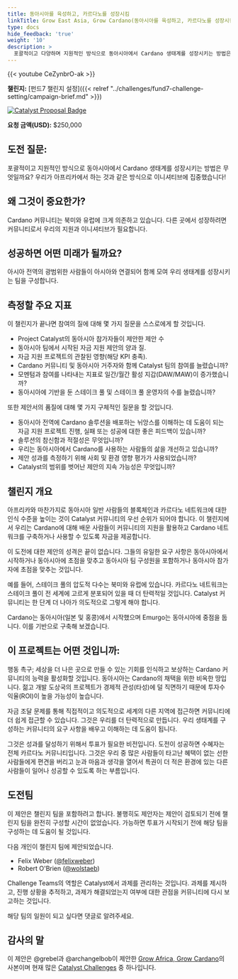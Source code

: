 ```yaml
---
title: 동아시아를 육성하고, 카르다노를 성장시킴
linkTitle: Grow East Asia, Grow Cardano(동아시아를 육성하고, 카르다노를 성장시킴)
type: docs
hide_feedback: 'true'
weight: '10'
description: >
  포괄적이고 다양하며 지원적인 방식으로 동아시아에서 Cardano 생태계를 성장시키는 방법은 무엇일까요? 우리가 아프리카에서 하는 것과 같은 방식으로 이니셔티브와 구현에 집중했습니다!
---
```


{{< youtube CeZynbrO-ak >}}

**챌린지:** [펀드7 챌린지 설정]({{< relref "../challenges/fund7-challenge-setting/campaign-brief.md" >}})

[![Catalyst Proposal Badge](https://img.shields.io/badge/Proposal-Catalyst-blue)](https://cardano.ideascale.com/a/dtd/Grow-Southeast-Asia-Grow-Cardano/367250-48088)

**요청 금액(USD):** $250,000

## 도전 질문:

포괄적이고 지원적인 방식으로 동아시아에서 Cardano 생태계를 성장시키는 방법은 무엇일까요? 우리가 아프리카에서 하는 것과 같은 방식으로 이니셔티브에 집중했습니다!

## 왜 그것이 중요한가?

Cardano 커뮤니티는 북미와 유럽에 크게 의존하고 있습니다. 다른 곳에서 성장하려면 커뮤니티로서 우리의 지원과 이니셔티브가 필요합니다.

## 성공하면 어떤 미래가 될까요?

아시아 전역의 광범위한 사람들이 아시아와 연결되어 함께 모여 우리 생태계를 성장시키는 팀을 구성합니다.

## 측정할 주요 지표

이 챌린지가 끝나면 참여의 질에 대해 몇 가지 질문을 스스로에게 할 것입니다.

- Project Catalyst의 동아시아 참가자들이 제안한 제안 수
- 동아시아 팀에서 시작된 자금 지원 제안의 양과 질.
- 자금 지원 프로젝트의 관찰된 영향(해당 KPI 충족).
- Cardano 커뮤니티 및 동아시아 거주자와 함께 Catalyst 팀의 참여를 늘렸습니까?
- 모멘텀과 참여를 나타내는 지표로 일간/월간 활성 지갑(DAW/MAW)이 증가했습니까?
- 동아시아에 기반을 둔 스테이크 풀 및 스테이크 풀 운영자의 수를 늘렸습니까?

또한 제안서의 품질에 대해 몇 가지 구체적인 질문을 할 것입니다.

- 동아시아 전역에 Cardano 솔루션을 배포하는 뉘앙스를 이해하는 데 도움이 되는 자금 지원 프로젝트 진행, 실패 또는 성공에 대한 좋은 피드백이 있습니까?
- 솔루션의 참신함과 적절성은 무엇입니까?
- 우리는 동아시아에서 Cardano를 사용하는 사람들의 삶을 개선하고 있습니까?
- 제안 성과를 측정하기 위해 사회 및 환경 영향 평가가 사용되었습니까?
- Catalyst의 범위를 벗어난 제안의 지속 가능성은 무엇입니까?

## 챌린지 개요

아프리카와 마찬가지로 동아시아 일반 사람들의 블록체인과 카르다노 네트워크에 대한 인식 수준을 높이는 것이 Catalyst 커뮤니티의 우선 순위가 되어야 합니다. 이 챌린지에서 우리는 Cardano에 대해 배운 사람들이 커뮤니티의 지원을 활용하고 Cardano 네트워크를 구축하거나 사용할 수 있도록 자금을 제공합니다.

이 도전에 대한 제안의 성격은 끝이 없습니다. 그들의 유일한 요구 사항은 동아시아에서 시작하거나 동아시아에 초점을 맞추고 동아시아 팀 구성원을 포함하거나 동아시아 참가자에 초점을 맞추는 것입니다.

예를 들어, 스테이크 풀의 압도적 다수는 북미와 유럽에 있습니다. 카르다노 네트워크는 스테이크 풀이 전 세계에 고르게 분포되어 있을 때 더 탄력적일 것입니다. Catalyst 커뮤니티는 한 단계 더 나아가 의도적으로 그렇게 해야 합니다.

Cardano는 동아시아(일본 및 홍콩)에서 시작했으며 Emurgo는 동아시아에 중점을 둡니다. 이를 기반으로 구축해 보겠습니다.

## 이 프로젝트는 어떤 것입니까:

행동 촉구; 세상을 더 나은 곳으로 만들 수 있는 기회를 인식하고 보상하는 Cardano 커뮤니티의 능력을 활성화할 것입니다. 동아시아는 Cardano의 채택을 위한 비옥한 땅입니다. 젊고 개발 도상국의 프로젝트가 경제적 관성(타성)에 덜 직면하기 때문에 투자수익율(ROI)이 높을 가능성이 높습니다.

자금 조달 문제를 통해 직접적이고 의도적으로 세계의 다른 지역에 접근하면 커뮤니티에 더 쉽게 접근할 수 있습니다. 그것은 우리를 더 탄력적으로 만듭니다. 우리 생태계를 구성하는 커뮤니티의 요구 사항을 배우고 이해하는 데 도움이 됩니다.

그것은 성과를 달성하기 위해서 투표가 필요한 비전입니다. 도전이 성공하면 수혜자는 전체 카르다노 커뮤니티입니다. 그것은 우리 중 많은 사람들이 타고난 혜택이 없는 선한 사람들에게 편견을 버리고 눈과 마음과 생각을 열어서 특권이 더 적은 환경에 있는 다른 사람들이 일어나 성공할 수 있도록 하는 부름입니다.

## 도전팀

이 제안은 챌린지 팀을 포함하려고 합니다. 불행히도 제안자는 제안이 검토되기 전에 챌린지 팀을 완전히 구성할 시간이 없었습니다. 가능하면 투표가 시작되기 전에 해당 팀을 구성하는 데 도움이 될 것입니다.

다음 개인이 챌린지 팀에 제안되었습니다.

- Felix Weber ([@felixweber](https://cardano.ideascale.com/a/pmd/3077912-48088?))
- Robert O'Brien ([@wolstaeb](https://cardano.ideascale.com/a/pmd/3056857-48088?))

Challenge Teams의 역할은 Catalyst에서 과제를 관리하는 것입니다. 과제를 제시하고, 진행 상황을 추적하고, 과제가 해결되었는지 여부에 대한 관점을 커뮤니티에 다시 보고하는 것입니다.

해당 팀의 일원이 되고 싶다면 댓글로 알려주세요.

## 감사의 말

이 제안은 @grebel과 @archangelbob이 제안한 [Grow Africa, Grow Cardano](https://cardano.ideascale.com/a/dtd/Grow-Africa-Grow-Cardano/333079-48088)의 사본이며 현재 많은  [Catalyst Challenges](https://cardano.ideascale.com/a/campaign-home/26108) 중 하나입니다.
